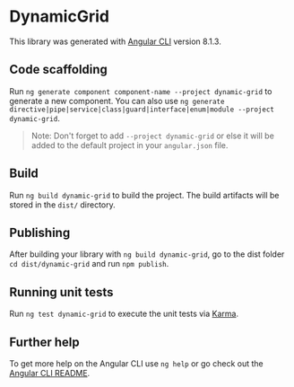 # DynamicGrid

This library was generated with [Angular CLI](https://github.com/angular/angular-cli) version 8.1.3.

## Code scaffolding

Run `ng generate component component-name --project dynamic-grid` to generate a new component. You can also use `ng generate directive|pipe|service|class|guard|interface|enum|module --project dynamic-grid`.
> Note: Don't forget to add `--project dynamic-grid` or else it will be added to the default project in your `angular.json` file. 

## Build

Run `ng build dynamic-grid` to build the project. The build artifacts will be stored in the `dist/` directory.

## Publishing

After building your library with `ng build dynamic-grid`, go to the dist folder `cd dist/dynamic-grid` and run `npm publish`.

## Running unit tests

Run `ng test dynamic-grid` to execute the unit tests via [Karma](https://karma-runner.github.io).

## Further help

To get more help on the Angular CLI use `ng help` or go check out the [Angular CLI README](https://github.com/angular/angular-cli/blob/master/README.md).
